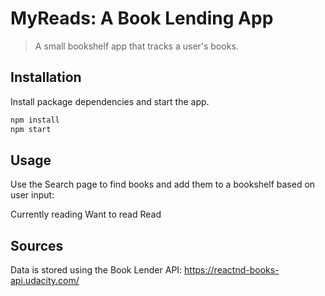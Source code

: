 # MyReads: A Book Lending App
> A small bookshelf app that tracks a user's books.

## Installation

Install package dependencies and start the app.
```sh
npm install
npm start
```

## Usage

Use the Search page to find books and add them to a bookshelf based on user input: 

Currently reading
Want to read
Read

## Sources
Data is stored using the Book Lender API: https://reactnd-books-api.udacity.com/